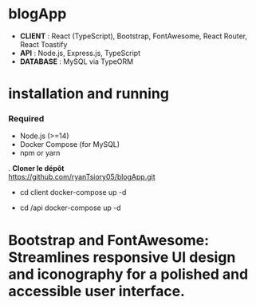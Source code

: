 # blogApp

- **CLIENT** : React (TypeScript), Bootstrap, FontAwesome, React Router, React Toastify  
- **API** : Node.js, Express.js, TypeScript  
- **DATABASE** : MySQL via TypeORM  

# installation and running 
### Required

- Node.js (>=14)
- Docker Compose (for MySQL)
- npm or yarn

. **Cloner le dépôt**  
https://github.com/ryanTsiory05/blogApp.git

- cd client
  docker-compose up -d

- cd /api
  docker-compose up -d


# Bootstrap and FontAwesome: Streamlines responsive UI design and iconography for a polished and accessible user interface.